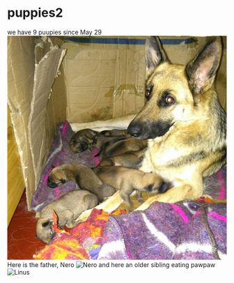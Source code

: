 # puppies2
we have 9 puupies since May 29
![Bella with 9](https://github.com/zorbathegreek/puppies/blob/master/Bella_with_nine_puppies.jpg)
Here is the father, Nero
![Nero]()
and here an older sibling eating pawpaw
![Linus]()
